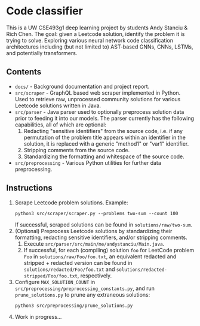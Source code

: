 # Code classifier
This is a UW CSE493g1 deep learning project by students Andy Stanciu & Rich Chen. The goal: given a Leetcode solution, identify the problem it is trying to solve. Exploring various neural network code classification architectures including (but not limited to) AST-based GNNs, CNNs, LSTMs, and potentially transformers.

## Contents
- `docs/` - Background documentation and project report.
- `src/scraper` - GraphQL based web scraper implemented in Python. Used to retrieve raw, unprocessed community solutions for various Leetcode solutions written in Java.
- `src/parser` - Java parser used to optionally preprocess solution data prior to feeding it into our models. The parser currently has the following capabilities, all of which are optional:
  1. Redacting "sensitive identifiers" from the source code, i.e. if any permutation of the problem title appears within an identifier in the solution, it is replaced with a generic "method1" or "var1" identifier.
  2. Stripping comments from the source code.
  3. Standardizing the formatting and whitespace of the source code.
- `src/preprocessing` - Various Python utilities for further data preprocessing.

## Instructions
1. Scrape Leetcode problem solutions. Example:
   ```
   python3 src/scraper/scraper.py --problems two-sum --count 100 
   ```
   If successful, scraped solutions can be found in `solutions/raw/two-sum`.
2. (Optional) Preprocess Leetcode solutions by standardizing their formatting, redacting sensitive identifiers, and/or stripping comments. 
   1. Execute `src/parser/src/main/me/andystanciu/Main.java`.
   2. If successful, for each (compiling) solution `foo` for LeetCode problem `Foo` in `solutions/raw/Foo/foo.txt`, an equivalent redacted and stripped + redacted version can be found in `solutions/redacted/Foo/foo.txt` and `solutions/redacted-stripped/Foo/foo.txt`, respectively.
3. Configure `MAX_SOLUTION_COUNT` in `src/preprocessing/preprocessing_constants.py`, and run `prune_solutions.py` to prune any extraneous solutions:
   ```
   python3 src/preprocessing/prune_solutions.py
   ```
4. Work in progress...